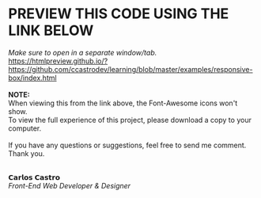 # PREVIEW THIS CODE USING THE LINK BELOW
<i>Make sure to open in a separate window/tab.</i> <br>
https://htmlpreview.github.io/?https://github.com/ccastrodev/learning/blob/master/examples/responsive-box/index.html
<br>
<br>
<strong>NOTE:</strong>
<br>
When viewing this from the link above, the Font-Awesome icons won't show.
<br>To view the full experience of this project, please download a copy to your computer.
<br>
<br>
If you have any questions or suggestions, feel free to send me comment.
<br>
Thank you.
<br>
<br>

𝗖𝗮𝗿𝗹𝗼𝘀 𝗖𝗮𝘀𝘁𝗿𝗼<br>
<i>Front-End Web Developer &amp; Designer</i><br>